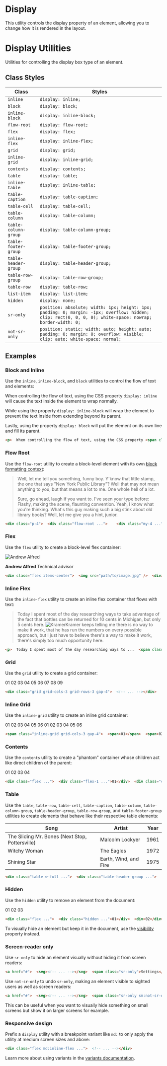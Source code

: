 # Display

This utility controls the display property of an element, allowing you to change how it is rendered in the layout.

# Display Utilities

Utilities for controlling the display box type of an element.

## Class Styles

| Class           | Styles                      |
|-----------------|-----------------------------|
| `inline`        | `display: inline;`          |
| `block`         | `display: block;`           |
| `inline-block`  | `display: inline-block;`    |
| `flow-root`     | `display: flow-root;`       |
| `flex`          | `display: flex;`            |
| `inline-flex`   | `display: inline-flex;`     |
| `grid`          | `display: grid;`            |
| `inline-grid`   | `display: inline-grid;`     |
| `contents`      | `display: contents;`        |
| `table`         | `display: table;`           |
| `inline-table`  | `display: inline-table;`    |
| `table-caption` | `display: table-caption;`   |
| `table-cell`    | `display: table-cell;`      |
| `table-column`  | `display: table-column;`    |
| `table-column-group` | `display: table-column-group;` |
| `table-footer-group` | `display: table-footer-group;` |
| `table-header-group` | `display: table-header-group;` |
| `table-row-group`  | `display: table-row-group;`   |
| `table-row`     | `display: table-row;`       |
| `list-item`     | `display: list-item;`       |
| `hidden`        | `display: none;`            |
| `sr-only`       | `position: absolute; width: 1px; height: 1px; padding: 0; margin: -1px; overflow: hidden; clip: rect(0, 0, 0, 0); white-space: nowrap; border-width: 0;` |
| `not-sr-only`   | `position: static; width: auto; height: auto; padding: 0; margin: 0; overflow: visible; clip: auto; white-space: normal;` |

## Examples

### Block and Inline

Use the `inline`, `inline-block`, and `block` utilities to control the flow of text and elements:

When controlling the flow of text, using the CSS property `display: inline` will cause the text inside the element to wrap normally.

While using the property `display: inline-block` will wrap the element to prevent the text inside from extending beyond its parent.

Lastly, using the property `display: block` will put the element on its own line and fill its parent.

```html
<p>  When controlling the flow of text, using the CSS property <span class="inline">display: inline</span> will cause the  text inside the element to wrap normally.</p><p>  While using the property <span class="inline-block">display: inline-block</span> will wrap the element to prevent the  text inside from extending beyond its parent.</p><p>  Lastly, using the property <span class="block">display: block</span> will put the element on its own line and fill its  parent.</p>
```

### Flow Root

Use the `flow-root` utility to create a block-level element with its own [block formatting context](https://developer.mozilla.org/en-US/docs/Web/Guide/CSS/Block_formatting_context):

> Well, let me tell you something, funny boy. Y'know that little stamp, the one that says "New York Public Library"? Well that may not mean anything to you, but that means a lot to me. One whole hell of a lot.
>
> Sure, go ahead, laugh if you want to. I've seen your type before: Flashy, making the scene, flaunting convention. Yeah, I know what you're thinking. What's this guy making such a big stink about old library books? Well, let me give you a hint, junior.

```html
<div class="p-4">  <div class="flow-root ...">    <div class="my-4 ...">Well, let me tell you something, ...</div>  </div>  <div class="flow-root ...">    <div class="my-4 ...">Sure, go ahead, laugh if you want...</div>  </div></div>
```

### Flex

Use the `flex` utility to create a block-level flex container:

![Andrew Alfred](https://images.unsplash.com/photo-1501196354995-cbb51c65aaea?ixlib=rb-1.2.1&ixid=MnwxMjA3fDB8MHxwaG90by1wYWdlfHx8fGVufDB8fHx8&auto=format&fit=facearea&facepad=4&w=256&h=256&q=80)

**Andrew Alfred**
Technical advisor

```html
<div class="flex items-center">  <img src="path/to/image.jpg" />  <div>    <strong>Andrew Alfred</strong>    <span>Technical advisor</span>  </div></div>
```

### Inline Flex

Use the `inline-flex` utility to create an inline flex container that flows with text:

> Today I spent most of the day researching ways to take advantage of the fact that bottles can be returned for 10 cents in Michigan, but only 5 cents here. ![Kramer](https://images.unsplash.com/photo-1501196354995-cbb51c65aaea?ixlib=rb-1.2.1&ixid=MnwxMjA3fDB8MHxwaG90by1wYWdlfHx8fGVufDB8fHx8&auto=format&fit=facearea&facepad=4&w=256&h=256&q=80)Kramer keeps telling me there is no way to make it work, that he has run the numbers on every possible approach, but I just have to believe there's a way to make it work, there's simply too much opportunity here.

```html
<p>  Today I spent most of the day researching ways to ...  <span class="inline-flex items-baseline">    <img src="/img/kramer.jpg" class="mx-1 size-5 self-center rounded-full" />    <span>Kramer</span>  </span>  keeps telling me there is no way to make it work, that ...</p>
```

### Grid

Use the `grid` utility to create a grid container:

01
02
03
04
05
06
07
08
09

```html
<div class="grid grid-cols-3 grid-rows-3 gap-4">  <!-- ... --></div>
```

### Inline Grid

Use the `inline-grid` utility to create an inline grid container:

01
02
03
04
05
06
01
02
03
04
05
06

```html
<span class="inline-grid grid-cols-3 gap-4">  <span>01</span>  <span>02</span>  <span>03</span>  <span>04</span>  <span>05</span>  <span>06</span></span><span class="inline-grid grid-cols-3 gap-4">  <span>01</span>  <span>02</span>  <span>03</span>  <span>04</span>  <span>05</span>  <span>06</span></span>
```

### Contents

Use the `contents` utility to create a "phantom" container whose children act like direct children of the parent:

01
02
03
04

```html
<div class="flex ...">  <div class="flex-1 ...">01</div>  <div class="contents">    <div class="flex-1 ...">02</div>    <div class="flex-1 ...">03</div>  </div>  <div class="flex-1 ...">04</div></div>
```

### Table

Use the `table`, `table-row`, `table-cell`, `table-caption`, `table-column`, `table-column-group`, `table-header-group`, `table-row-group`, and `table-footer-group` utilities to create elements that behave like their respective table elements:

| Song                                         | Artist                 | Year |
|----------------------------------------------|------------------------|------|
| The Sliding Mr. Bones (Next Stop, Pottersville) | Malcolm Lockyer        | 1961 |
| Witchy Woman                                 | The Eagles             | 1972 |
| Shining Star                                 | Earth, Wind, and Fire  | 1975 |

```html
<div class="table w-full ...">  <div class="table-header-group ...">    <div class="table-row">      <div class="table-cell text-left ...">Song</div>      <div class="table-cell text-left ...">Artist</div>      <div class="table-cell text-left ...">Year</div>    </div>  </div>  <div class="table-row-group">    <div class="table-row">      <div class="table-cell ...">The Sliding Mr. Bones (Next Stop, Pottersville)</div>      <div class="table-cell ...">Malcolm Lockyer</div>      <div class="table-cell ...">1961</div>    </div>    <div class="table-row">      <div class="table-cell ...">Witchy Woman</div>      <div class="table-cell ...">The Eagles</div>      <div class="table-cell ...">1972</div>    </div>    <div class="table-row">      <div class="table-cell ...">Shining Star</div>      <div class="table-cell ...">Earth, Wind, and Fire</div>      <div class="table-cell ...">1975</div>    </div>  </div></div>
```

### Hidden

Use the `hidden` utility to remove an element from the document:

01
02
03

```html
<div class="flex ...">  <div class="hidden ...">01</div>  <div>02</div>  <div>03</div></div>
```

To visually hide an element but keep it in the document, use the [visibility](https://tailwindcss.com/docs/visibility#making-elements-invisible) property instead.

### Screen-reader only

Use `sr-only` to hide an element visually without hiding it from screen readers:

```html
<a href="#">  <svg><!-- ... --></svg>  <span class="sr-only">Settings</span></a>
```

Use `not-sr-only` to undo `sr-only`, making an element visible to sighted users as well as screen readers:

```html
<a href="#">  <svg><!-- ... --></svg>  <span class="sr-only sm:not-sr-only">Settings</span></a>
```

This can be useful when you want to visually hide something on small screens but show it on larger screens for example.

### Responsive design

Prefix a `display` utility with a breakpoint variant like `md:` to only apply the utility at medium screen sizes and above:

```html
<div class="flex md:inline-flex ...">  <!-- ... --></div>
```

Learn more about using variants in the [variants documentation](https://tailwindcss.com/docs/hover-focus-and-other-states).
